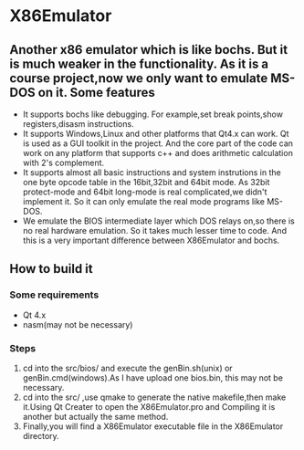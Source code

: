 X86Emulator
===========

Another x86 emulator which is like bochs. But it is much weaker in the functionality. As it is a course project,now we only want to emulate MS-DOS on it.
Some features
-------------
* It supports bochs like debugging. For example,set break points,show registers,disasm instructions.
* It supports Windows,Linux and other platforms that Qt4.x can work. Qt is used as a GUI toolkit in the project. And the core part of the code can work on any platform that supports c++ and does arithmetic calculation with 2's complement.
* It supports almost all basic instructions and system instrutions in the one byte opcode table in the 16bit,32bit and 64bit mode. As 32bit protect-mode and 64bit long-mode is real complicated,we didn't implement it. So it can only emulate the real mode programs like MS-DOS.
* We emulate the BIOS intermediate layer which DOS relays on,so there is no real hardware emulation. So it takes much lesser time to code. And this is a very important difference between X86Emulator and bochs.

How to build it
------------
### Some requirements
* Qt 4.x
* nasm(may not be necessary)

### Steps
1. cd into the src/bios/ and execute the genBin.sh(unix) or genBin.cmd(windows).As I have upload one bios.bin, this may not be necessary.
2. cd into the src/ ,use qmake to generate the native makefile,then make it.Using Qt Creater to open the X86Emulator.pro and Compiling it is another but actually the same method.
3. Finally,you will find a X86Emulator executable file in the X86Emulator directory.
